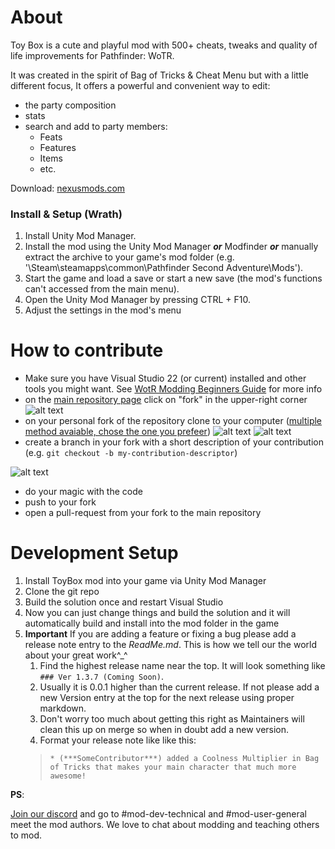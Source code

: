 # About
Toy Box is a cute and playful mod with 500+ cheats, tweaks and quality of life improvements for Pathfinder: WoTR.

It was created in the spirit of Bag of Tricks & Cheat Menu but with a little different focus, It offers a powerful and convenient way to edit:
- the party composition
- stats
- search and add to party members:
  - Feats
  - Features
  - Items
  - etc.

Download: [nexusmods.com](https://www.nexusmods.com/pathfinderwrathoftherighteous/mods/8)

### Install & Setup (Wrath)

1. Install Unity Mod Manager﻿﻿.
2. Install the mod using the Unity Mod Manager﻿ ***or*** Modfinder ***or*** manually extract the archive to your game's mod folder (e.g. '\Steam\steamapps\common\Pathfinder Second Adventure\Mods').
3. Start the game and load a save or start a new save (the mod's functions can't accessed from the main menu).
4. Open the Unity Mod Manager﻿ by pressing CTRL + F10.
5. Adjust the settings in the mod's menu

# How to contribute
- Make sure you have Visual Studio 22 (or current) installed and other tools you might want.  See [WotR Modding Beginners Guide](https://github.com/WittleWolfie/OwlcatModdingWiki/wiki/Beginner-Guide) for more info
- on the [main repository page](https://github.com/xADDBx/ToyBox) click on "fork" in the upper-right corner
![alt text](./documentation-assets/github-fork.jpg "github fork button position")
- on your personal fork of the repository clone to your computer ([multiple method avaiable, chose the one you prefeer](https://docs.github.com/en/repositories/creating-and-managing-repositories/cloning-a-repository))
![alt text](./documentation-assets/github-clone-1.jpg "github code button position")
![alt text](./documentation-assets/github-clone-2.jpg "github code button preview")
- create a branch in your fork with a short description of your contribution (e.g. `git checkout -b my-contribution-descriptor`)

![alt text](./documentation-assets/github-new-branch.jpg "git checkout -b example")
- do your magic with the code
- push to your fork
- open a pull-request from your fork to the main repository

# Development Setup
1. Install ToyBox mod into your game via Unity Mod Manager
2. Clone the git repo
3. Build the solution once and restart Visual Studio
4. Now you can just change things and build the solution and it will automatically build and install into the mod folder in the game
5. **Important** If you are adding a feature or fixing a bug please add a release note entry to the *ReadMe.md*.  This is how we tell our the world about your great work^_^
    1. Find the highest release name near the top. It will look something like `### Ver 1.3.7 (Coming Soon)`. 
    2. Usually it is 0.0.1 higher than the current release. If not please add a new Version entry at the top for the next release using proper markdown. 
    3. Don't worry too much about getting this right as Maintainers will clean this up on merge so when in doubt add a new version.
    4. Format your release note like like this:
    >```* (***SomeContributor***) added a Coolness Multiplier in Bag of Tricks that makes your main character that much more awesome!```

**PS**: 
        
[Join our discord](https://discord.gg/owlcat) and go to #mod-dev-technical and #mod-user-general meet the mod authors. We love to chat about modding and teaching others to mod.
